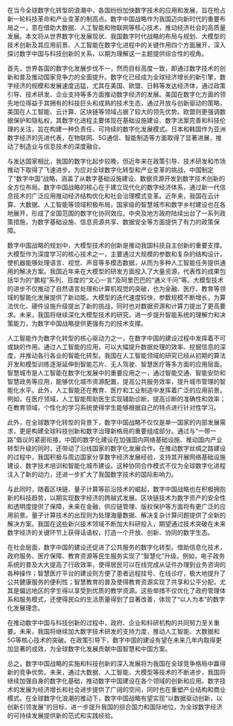 在当今全球数字化转型的浪潮中，各国纷纷加快数字技术的应用和发展，旨在抢占新一轮科技革命和产业变革的制高点。数字中国战略作为我国迈向新时代的重要布局之一，意在借助大数据、人工智能和物联网等核心技术，推动经济社会的高质量发展。本文将从世界数字化发展现状、我国数字时代战略的布局与规划、大模型的技术创新及其应用前景、人工智能在数字化进程中的关键作用四个方面展开，深入探讨数字中国与科技创新的关系，以期为理解这一主题提供综合性的视角。

首先，世界各国的数字化发展步伐不一，然而目标高度一致，即通过数字技术的创新和普及推动国家竞争力的全面提升。数字化已经成为全球经济增长的新引擎，数字经济的规模和发展速度迅猛，尤其在美国、欧盟、日韩等发达经济体，通过政策引导、技术研发、企业支持等多方面推动数字经济的发展。美国在数字化方面的领先地位得益于其拥有的科技巨头和成熟的技术生态，通过开放与创新驱动的策略，美国在人工智能、云计算、区块链等领域占据了较大的领先优势。欧盟则更强调数据保护和隐私权，其数字化进程主要体现在基础设施建设、数字法案完善和科技伦理的关注，旨在构建一种负责任、可持续的数字化发展模式。日本和韩国作为亚洲数字经济的先进代表，在物联网、5G通信、智能制造等方面取得了显著进展，推动了制造业与信息技术的深度融合。

与发达国家相比，我国的数字化起步较晚，但近年来在政策引导、技术研发和市场推动下取得了飞速进步。为应对全球数字化转型和产业变革的挑战，中国制定了“数字中国”战略，涵盖了从数字基础设施建设、数据资源开发到数字技术创新的全方位布局。数字中国战略的核心在于建立现代化的数字经济体系，通过新一代信息技术的广泛应用推动经济结构优化和社会治理模式变革。近年来，我国在云计算、大数据、人工智能等领域积极布局，国家级的智慧城市和数字乡村建设也在各地展开，形成了全国范围的数字化协同效应。中央及地方政府陆续出台了一系列政策措施，为数字基础设施、信息资源共享、数据安全等方面提供了有力的政策保障。

数字中国战略的规划中，大模型技术的创新是推动我国科技自主创新的重要支撑。大模型作为深度学习的核心技术之一，主要通过大规模的参数和复杂的结构设计，使机器能够处理语言、视觉、声音等多模态数据，从而为多种人工智能任务提供通用的解决方案。我国近年来在大模型的研发方面投入了大量资源，代表性的成果包括华为的“鹏程”系列、百度的“文心一言”及阿里巴巴的“通义千问”等。大模型技术的进步不仅推动了自然语言处理和计算机视觉的突破，也为金融、医疗、教育等领域的智能化发展提供了新动能。大模型的迭代速度较快，参数规模不断增长，为算法优化、硬件设施升级提出了新的挑战，同时也对数据资源和计算力提出了更高要求。未来，我国将继续深化大模型技术的研究，进一步提升智能系统的理解力和决策能力，为数字中国战略提供更强有力的技术支撑。

人工智能作为数字化转型的核心驱动力之一，在数字中国的建设过程中发挥着不可或缺的作用。通过人工智能的应用，可以大幅提升数据处理的效率、挖掘信息的深度，并推动各行各业的智能化转型。我国在人工智能领域的研究已经从初期的算法开发和模型训练逐渐延伸到智能芯片、无人驾驶、智慧医疗等多方面的应用层面。智慧城市是人工智能在数字化发展中的重要应用之一，通过智能交通、智能安防和智慧政务等应用，能够优化城市资源配置，提高公共服务效率，提升城市管理的智能化水平。此外，人工智能还在教育、医疗和工业制造中发挥着广泛的应用前景。例如，在医疗领域，人工智能帮助医生实现辅助诊断，提高诊断的准确性和效率；在教育领域，个性化的学习系统使得学生能够根据自己的特点进行针对性学习。

此外，在全球数字化转型的背景下，数字中国战略不仅仅是单一国家的内部发展需求，更是构建全球科技创新和数字治理新格局的重要组成部分。通过与“一带一路”倡议的紧密衔接，中国的数字化建设在加强国内网络基础设施、推动国内产业转型升级的同时，还带动了沿线国家的数字化发展合作。在推动数字丝绸之路建设的过程中，我国积极与周边国家分享数字经济发展经验，支持其开展网络基础设施建设、数字技术培训和智能化城市建设。这种协同合作模式不仅为全球数字化进程注入了新的动力，还进一步扩大了我国数字技术的国际影响力。

与此同时，随着区块链、量子计算等前沿技术的崛起，数字中国战略也在积极拥抱新的科技趋势，以期实现数字经济的跨越式发展。区块链技术为数字资产的安全性和透明度提供了保障，未来在金融、供应链管理、版权保护等方面将有更广泛的应用前景。量子计算技术的出现则为处理海量数据、解决复杂计算问题提供了全新的解决方案。我国在这些新兴技术领域不断加大科研投入，期望通过技术突破在未来数字经济的关键环节上获得话语权，打造一个开放、创新、协同的数字生态。

在社会层面，数字中国的建设还促进了公共服务的数字化转型。借助信息化技术，政府服务、医疗保障、教育资源等民生服务实现了“智慧化”升级。例如，电子政务系统的普及大大提高了行政效率，使得居民可以在线完成从证件办理到业务咨询的各种操作；智慧医疗平台的建设则方便了患者远程挂号、在线诊疗，极大地提升了公共健康服务的便利性；智慧教育的普及使得教育资源实现了共享和公平分配，尤其是偏远地区的学生得以享受到优质的教学资源。这些举措不仅优化了政府管理体系和服务模式，还使得民众的生活质量得到了显著改善，体现了“以人为本”的数字化发展理念。

在推动数字中国与科技创新的过程中，政府、企业和科研机构的共同努力至关重要。未来，我国将继续加大数字技术研发的支持力度，推动人工智能、大数据和5G等核心技术的突破。在政策引导下，数字中国的建设有望在未来几年内取得更加显著的成效，为全球数字化发展贡献中国智慧和中国方案。

总之，数字中国战略的实施和科技创新的深入发展将为我国在全球竞争格局中赢得新的竞争优势。未来，通过大数据、人工智能、大模型等技术的不断进步，我国将继续加强自身的数字化基础，推动数字中国建设在各个领域的创新和应用。数字技术的发展为经济增长和社会进步提供了广阔的空间，同时也在重塑产业结构和商业模式。在全球数字化浪潮的推动下，数字中国战略有望实现“以数据驱动创新，以创新引领发展”的目标，进一步提升我国的综合国力和国际地位，为全球数字经济的可持续发展提供新的范式和实践经验。